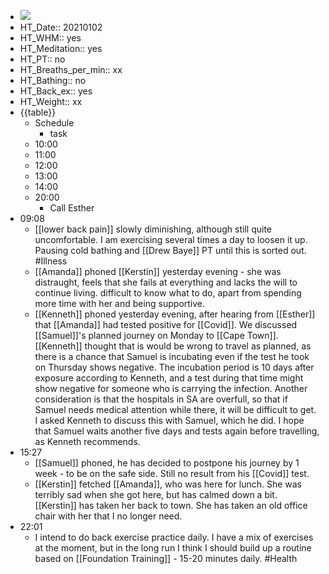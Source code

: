 - ![](https://firebasestorage.googleapis.com/v0/b/firescript-577a2.appspot.com/o/imgs%2Fapp%2FDavidsroam%2F9Jr79Bc_e_.png?alt=media&token=ccb6a3a8-e21e-4f9d-b223-2b53c2d2abf4)
- HT_Date:: 20210102
- HT_WHM:: yes
- HT_Meditation:: yes
- HT_PT:: no
- HT_Breaths_per_min:: xx 
- HT_Bathing:: no 
- HT_Back_ex:: yes
- HT_Weight:: xx
- {{table}} 
    - Schedule 
        - task
    - 10:00 
    - 11:00 
    - 12:00
    - 13:00
    - 14:00 
    - 20:00
        - Call Esther
- 09:08
    - [[lower back pain]] slowly diminishing, although still quite uncomfortable. I am exercising several times a day to loosen it up. Pausing cold bathing and [[Drew Baye]] PT until this is sorted out. #Illness
    - [[Amanda]] phoned [[Kerstin]] yesterday evening - she was distraught, feels that she fails at everything and lacks the will to continue living. difficult to know what to do, apart from spending more time with her and being supportive.
    - [[Kenneth]] phoned yesterday evening, after hearing from [[Esther]] that [[Amanda]] had tested positive for [[Covid]]. We discussed [[Samuel]]'s planned journey on Monday to [[Cape Town]]. [[Kenneth]] thought that is would be wrong to travel as planned, as there is a chance that Samuel is incubating even if the test he took on Thursday shows negative. The incubation period is 10 days after exposure according to Kenneth, and a test during that time might show negative for someone who is carrying the infection. Another consideration is that the hospitals in SA are overfull, so that if Samuel needs medical attention while there, it will be difficult to get. I asked Kenneth to discuss this with Samuel, which he did. I hope that Samuel waits another five days and tests again before travelling, as Kenneth recommends.
- 15:27
    - [[Samuel]] phoned, he has decided to postpone his journey by 1 week - to be on the safe side. Still no result from his [[Covid]] test.
    - [[Kerstin]] fetched [[Amanda]], who was here for lunch. She was terribly sad when she got here, but has calmed down a bit. [[Kerstin]] has taken her back to town. She has taken an old office chair with her that I no longer need.
- 22:01
    - I intend to do back exercise practice daily. I have a mix of exercises at the moment, but in the long run I think I should build up a routine based on [[Foundation Training]] - 15-20 minutes daily. #Health
